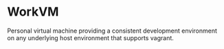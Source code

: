 # WorkVM
Personal virtual machine providing a consistent development environment on any underlying host environment that supports vagrant.
